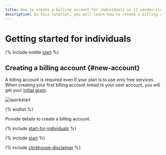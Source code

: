 ```yaml
---
title: How to create a billing account for individuals in {{ yandex-cloud }}
description: In this tutorial, you will learn how to create a billing account for an individual in {{ yandex-cloud }}. Find the answers to FAQs about a billing account and paid consumption, the initial grant, and documents.
---
```


# Getting started for individuals

{% include notitle [start](../_includes/quickstart-start.md) %}

## Creating a billing account {#new-account}

A billing account is required even if your plan is to use only free services. When creating your first billing account linked to your user account, you will get your [initial grant](../usage-grant.md).

![quickstart](../../_assets/overview/individuals-paid-version.svg)

{% endlist %}

Provide details to create a billing account.

{% include [start-for-individuals](../../_includes/billing/billing-account-create-individual.md) %}

{% include [start](../_includes/quickstart-qa-whats-next-individuals.md) %}

{% include [clickhouse-disclaimer](../../_includes/clickhouse-disclaimer.md) %}